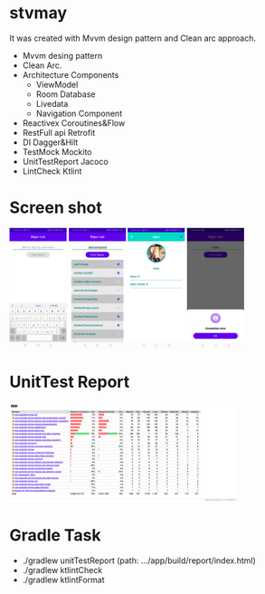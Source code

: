 # stvmay

It was created with Mvvm design pattern and Clean arc approach.

- Mvvm desing pattern
- Clean Arc.
- Architecture Components
  * ViewModel
  * Room Database
  * Livedata
  * Navigation Component
- Reactivex Coroutines&Flow
- RestFull api Retrofit
- DI Dagger&Hilt
- TestMock Mockito
- UnitTestReport Jacoco
- LintCheck Ktlint 

# Screen shot
<img src="https://github.com/seyfullahpolat/stvmay/blob/89f52ee66c65363546e65a30ebcee61ce0ce6511/ss/Screenshot_20220628_010451.png" width=20% height=20%/> <img src="https://github.com/seyfullahpolat/stvmay/blob/89f52ee66c65363546e65a30ebcee61ce0ce6511/ss/Screenshot_20220628_010612.png" width=20% height=20%/> <img src="https://github.com/seyfullahpolat/stvmay/blob/89f52ee66c65363546e65a30ebcee61ce0ce6511/ss/Screenshot_20220628_011538.png" width=20% height=20%/> <img src="https://github.com/seyfullahpolat/stvmay/blob/1edb0c1be1749aa8888943ae5b40bc720ab884e3/ss/Screenshot_20220628_011557.png" width=20% height=20%/>  

# UnitTest Report
<img src="https://github.com/seyfullahpolat/stvmay/blob/2de8c2baa057df77379fd0410670c7de760c19ca/ss/UnitTestReport.png" width=80% height=20%/> 

 
# Gradle Task
* ./gradlew unitTestReport (path: .../app/build/report/index.html)
* ./gradlew ktlintCheck
* ./gradlew ktlintFormat



 
 
